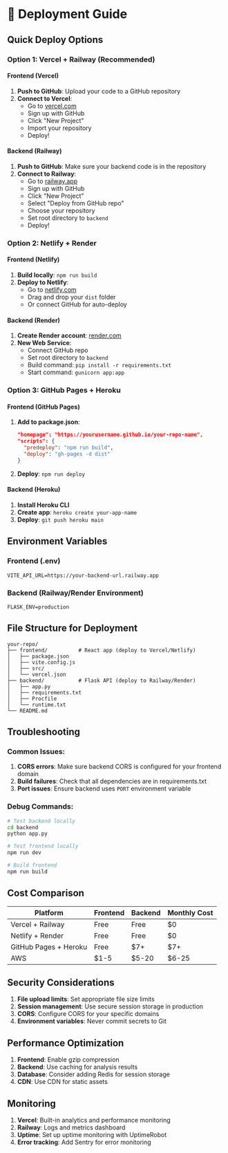 # 🚀 Deployment Guide

## Quick Deploy Options

### Option 1: Vercel + Railway (Recommended)

#### Frontend (Vercel)
1. **Push to GitHub**: Upload your code to a GitHub repository
2. **Connect to Vercel**: 
   - Go to [vercel.com](https://vercel.com)
   - Sign up with GitHub
   - Click "New Project"
   - Import your repository
   - Deploy!

#### Backend (Railway)
1. **Push to GitHub**: Make sure your backend code is in the repository
2. **Connect to Railway**:
   - Go to [railway.app](https://railway.app)
   - Sign up with GitHub
   - Click "New Project"
   - Select "Deploy from GitHub repo"
   - Choose your repository
   - Set root directory to `backend`
   - Deploy!

### Option 2: Netlify + Render

#### Frontend (Netlify)
1. **Build locally**: `npm run build`
2. **Deploy to Netlify**:
   - Go to [netlify.com](https://netlify.com)
   - Drag and drop your `dist` folder
   - Or connect GitHub for auto-deploy

#### Backend (Render)
1. **Create Render account**: [render.com](https://render.com)
2. **New Web Service**:
   - Connect GitHub repo
   - Set root directory to `backend`
   - Build command: `pip install -r requirements.txt`
   - Start command: `gunicorn app:app`

### Option 3: GitHub Pages + Heroku

#### Frontend (GitHub Pages)
1. **Add to package.json**:
   ```json
   "homepage": "https://yourusername.github.io/your-repo-name",
   "scripts": {
     "predeploy": "npm run build",
     "deploy": "gh-pages -d dist"
   }
   ```
2. **Deploy**: `npm run deploy`

#### Backend (Heroku)
1. **Install Heroku CLI**
2. **Create app**: `heroku create your-app-name`
3. **Deploy**: `git push heroku main`

## Environment Variables

### Frontend (.env)
```env
VITE_API_URL=https://your-backend-url.railway.app
```

### Backend (Railway/Render Environment)
```env
FLASK_ENV=production
```

## File Structure for Deployment

```
your-repo/
├── frontend/          # React app (deploy to Vercel/Netlify)
│   ├── package.json
│   ├── vite.config.js
│   ├── src/
│   └── vercel.json
├── backend/           # Flask API (deploy to Railway/Render)
│   ├── app.py
│   ├── requirements.txt
│   ├── Procfile
│   └── runtime.txt
└── README.md
```

## Troubleshooting

### Common Issues:
1. **CORS errors**: Make sure backend CORS is configured for your frontend domain
2. **Build failures**: Check that all dependencies are in requirements.txt
3. **Port issues**: Ensure backend uses `PORT` environment variable

### Debug Commands:
```bash
# Test backend locally
cd backend
python app.py

# Test frontend locally
npm run dev

# Build frontend
npm run build
```

## Cost Comparison

| Platform | Frontend | Backend | Monthly Cost |
|----------|----------|---------|--------------|
| Vercel + Railway | Free | Free | $0 |
| Netlify + Render | Free | Free | $0 |
| GitHub Pages + Heroku | Free | $7+ | $7+ |
| AWS | $1-5 | $5-20 | $6-25 |

## Security Considerations

1. **File upload limits**: Set appropriate file size limits
2. **Session management**: Use secure session storage in production
3. **CORS**: Configure CORS for your specific domains
4. **Environment variables**: Never commit secrets to Git

## Performance Optimization

1. **Frontend**: Enable gzip compression
2. **Backend**: Use caching for analysis results
3. **Database**: Consider adding Redis for session storage
4. **CDN**: Use CDN for static assets

## Monitoring

1. **Vercel**: Built-in analytics and performance monitoring
2. **Railway**: Logs and metrics dashboard
3. **Uptime**: Set up uptime monitoring with UptimeRobot
4. **Error tracking**: Add Sentry for error monitoring 